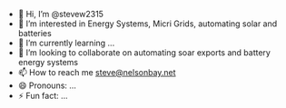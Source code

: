 - 👋 Hi, I’m @stevew2315
- 👀 I’m interested in Energy Systems, Micri Grids, automating solar and batteries
- 🌱 I’m currently learning ...
- 💞️ I’m looking to collaborate on automating soar exports and battery energy systems
- 📫 How to reach me steve@nelsonbay.net
- 😄 Pronouns: ...
- ⚡ Fun fact: ...

<!---
stevew2315/stevew2315 is a ✨ special ✨ repository because its `README.md` (this file) appears on your GitHub profile.
You can click the Preview link to take a look at your changes.
--->
